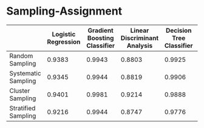 # Sampling-Assignment
|  | Logistic Regression | Gradient Boosting Classifier | Linear Discriminant Analysis | Decision Tree Classifier | K Neighbors Classifier |
|----------|----------|----------|----------|----------|----------|
| Random Sampling | 0.9383 | 0.9943 | 0.8803 | 0.9925 | 0.9420 |
| Systematic Sampling | 0.9345 | 0.9944 | 0.8819 | 0.9906 | 0.9720 |
| Cluster Sampling | 0.9401 | 0.9981 | 0.9214 | 0.9888 | 0.9607 |
| Stratified Sampling | 0.9216 | 0.9944 | 0.8747 | 0.9776 | 0.9606 |
